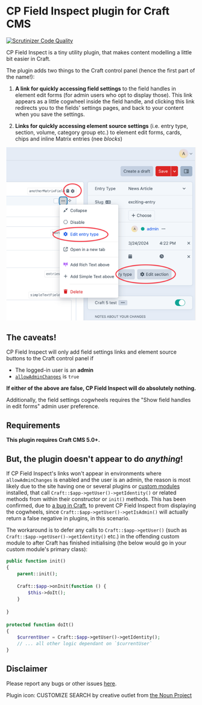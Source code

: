 # CP Field Inspect plugin for Craft CMS

[![Scrutinizer Code Quality](https://scrutinizer-ci.com/g/mmikkel/CpFieldInspect-Craft/badges/quality-score.png?b=master)](https://scrutinizer-ci.com/g/mmikkel/CpFieldInspect-Craft/?branch=master)

CP Field Inspect is a tiny utility plugin, that makes content modelling a little bit easier in Craft.    

The plugin adds two things to the Craft control panel (hence the first part of the name!):  

1. **A link for quickly accessing field settings** to the field handles in element edit forms (for admin users who opt to display those). This link appears as a little cogwheel inside the field handle, and clicking this link redirects you to the fields' settings pages, and back to your content when you save the settings.

2. **Links for quickly accessing element source settings** (i.e. entry type, section, volume, category group etc.) to element edit forms, cards, chips and inline Matrix entries (nee _blocks_)

![img.png](resources/img/craft5.png)  

## The caveats!  

CP Field Inspect will only add field settings links and element source buttons to the Craft control panel if    

* The logged-in user is an **admin**   
* [`allowAdminChanges`](https://craftcms.com/docs/3.x/config/config-settings.html#allowadminchanges) is `true`  

**If either of the above are false, CP Field Inspect will do absolutely nothing.**  

Additionally, the field settings cogwheels requires the "Show field handles in edit forms" admin user preference.  

## Requirements

**This plugin requires Craft CMS 5.0+.**

## But, the plugin doesn't appear to do *anything*!  

If CP Field Inspect's links won't appear in environments where `allowAdminChanges` is enabled and the user is an admin, the reason is most likely due to the site having one or several plugins or [custom modules](https://docs.craftcms.com/v3/extend/module-guide.html) installed, that call `Craft::$app->getUser()->getIdentity()` or related methods from within their constructor or `init()` methods. This has been confirmed, due to [a bug in Craft](https://github.com/craftcms/cms/issues/2473), to prevent CP Field Inspect from displaying the cogwheels, since `Craft::$app->getUser()->getIsAdmin()` will actually return a false negative in plugins, in this scenario.  

The workaround is to defer any calls to `Craft::$app->getUser()` (such as `Craft::$app->getUser()->getIdentity()` etc.) in the offending custom module to after Craft has finished initialising (the below would go in your custom module's primary class):  

```php
public function init()
{
    parent::init();
    
    Craft::$app->onInit(function () {
        $this->doIt();
    }
    
}

protected function doIt()
{
    $currentUser = Craft::$app->getUser()->getIdentity();
    // ... all other logic dependant on `$currentUser`
}
```

## Disclaimer

Please report any bugs or other issues [here](https://github.com/mmikkel/CpFieldInspect-Craft/issues).  

Plugin icon: CUSTOMIZE SEARCH by creative outlet from [the Noun Project](https://thenounproject.com)  
